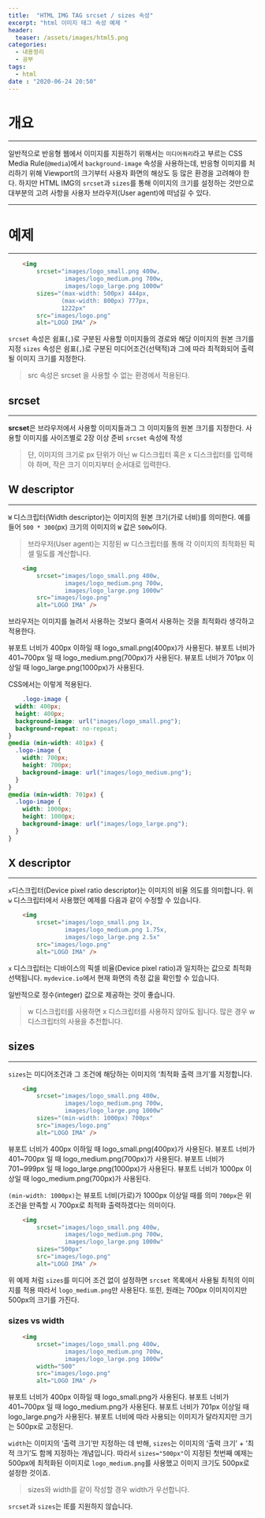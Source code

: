 ```yaml
---
title:  "HTML IMG TAG srcset / sizes 속성"
excerpt: "html 이미지 태그 속성 예제 "
header:
  teaser: /assets/images/html5.png
categories:
  - 내용정리
  - 공부
tags:
  - html
date : "2020-06-24 20:50"
---
```


# 개요

---

일반적으로 반응형 웹에서 이미지를 지원하기 위해서는 `미디어쿼리`라고 부르는 CSS Media Rule(`@media`)에서 `background-image` 속성을 사용하는데, 반응형 이미지를 처리하기 위해 Viewport의 크기부터 사용자 화면의 해상도 등 많은 환경을 고려해야 한다.
하지만 HTML IMG의 `srcset`과 `sizes`를 통해 이미지의 크기를 설정하는 것만으로 대부분의 고려 사항을 사용자 브라우저(User agent)에 떠넘길 수 있다.

---

# 예제

---

``` html
    <img
        srcset="images/logo_small.png 400w,
                images/logo_medium.png 700w,
                images/logo_large.png 1000w"     
        sizes="(max-width: 500px) 444px,
               (max-width: 800px) 777px,
               1222px"
        src="images/logo.png"
        alt="LOGO IMA" />
```

`srcset` 속성은 쉼표(`,`)로 구분된 사용할 이미지들의 경로와 해당 이미지의 원본 크기를 지정
`sizes` 속성은 쉼표(`,`)로 구분된 미디어조건(선택적)과 그에 따라 최적화되어 출력될 이미지 크기를 지정한다.

> src 속성은 srcset 을 사용할 수 없는 환경에서 적용된다.

## srcset

---

**srcset**은 브라우저에서 사용할 이미지들과그 그 이미지들의 원본 크기를 지정한다.
사용할 이미지를 사이즈별로 2장 이상 준비 `srcset` 속성에 작성
> 단, 이미지의 크기로 px 단위가 아닌 w 디스크립터 혹은 x 디스크립터를 입력해야 하며, 작은 크기 이미지부터 순서대로 입력한다.

## W descriptor

---

`W` 디스크립터(Width descriptor)는 이미지의 원본 크기(가로 너비)를 의미한다.
예를 들어 `500 * 300`(px) 크기의 이미지의 `W` 값은 `500w`이다.

>브라우저(User agent)는 지정된 w 디스크립터를 통해 각 이미지의 최적화된 픽셀 밀도를 계산합니다.

``` html
    <img
        srcset="images/logo_small.png 400w,
                images/logo_medium.png 700w,
                images/logo_large.png 1000w" 
        src="images/logo.png"
        alt="LOGO IMA" />
```

브라우저는 이미지를 늘려서 사용하는 것보다 줄여서 사용하는 것을 최적화라 생각하고 적용한다.

뷰포트 너비가 400px 이하일 때 logo_small.png(400px)가 사용된다.
뷰포트 너비가 401~700px 일 때 logo_medium.png(700px)가 사용된다.
뷰포트 너비가 701px 이상일 때 logo_large.png(1000px)가 사용된다.

CSS에서는 이렇게 적용된다.
``` css
    .logo-image {
  width: 400px;
  height: 400px;
  background-image: url("images/logo_small.png");   
  background-repeat: no-repeat;
}
@media (min-width: 401px) {
  .logo-image {
    width: 700px;
    height: 700px;
    background-image: url("images/logo_medium.png");   
  }
}
@media (min-width: 701px) {
  .logo-image {
    width: 1000px;
    height: 1000px;
    background-image: url("images/logo_large.png");   
  }
}
```

## X descriptor

---

`x`디스크립터(Device pixel ratio descriptor)는 이미지의 비율 의도를 의미합니다.
위 `w` 디스크립터에서 사용했던 예제를 다음과 같이 수정할 수 있습니다.

``` html
    <img
        srcset="images/logo_small.png 1x,
                images/logo_medium.png 1.75x,
                images/logo_large.png 2.5x" 
        src="images/logo.png"
        alt="LOGO IMA" />
```

`x` 디스크립터는 디바이스의 픽셀 비율(Device pixel ratio)과 일치하는 값으로 최적화 선택됩니다.
`mydevice.io`에서 현재 화면의 측정 값을 확인할 수 있습니다.

일반적으로 정수(integer) 값으로 제공하는 것이 좋습니다.

> w 디스크립터를 사용하면 x 디스크립터를 사용하지 않아도 됩니다. 많은 경우 w 디스크립터의 사용을 추천합니다.

## sizes

---

`sizes`는 미디어조건과 그 조건에 해당하는 이미지의 ‘최적화 출력 크기’를 지정합니다.

``` html
    <img
        srcset="images/logo_small.png 400w,
                images/logo_medium.png 700w,
                images/logo_large.png 1000w" 
        sizes="(min-width: 1000px) 700px"
        src="images/logo.png"
        alt="LOGO IMA" />
```

뷰포트 너비가 400px 이하일 때 logo_small.png(400px)가 사용된다.
뷰포트 너비가 401~700px 일 때 logo_medium.png(700px)가 사용된다.
뷰포트 너비가 701~999px 일 때 logo_large.png(1000px)가 사용된다.
뷰포트 너비가 1000px 이상일 때 logo_medium.png(700px)가 사용된다.

`(min-width: 1000px)`는 뷰포트 너비(가로)가 1000px 이상일 때를 의미
`700px`은 위 조건을 만족할 시 700px로 최적화 출력하겠다는 의미이다.

``` html
    <img
        srcset="images/logo_small.png 400w,
                images/logo_medium.png 700w,
                images/logo_large.png 1000w" 
        sizes="500px"
        src="images/logo.png"
        alt="LOGO IMA" />
```

위 예제 처럼 `sizes`를 미디어 조건 없이 설정하면 `srcset` 목록에서 사용될 최적의 이미지를 적용 따라서 `logo_medium.png`만 사용된다.
또힌, 원래는 700px 이미지이지만 500px의 크기를 가진다.

### sizes vs width

``` html
    <img
        srcset="images/logo_small.png 400w,
                images/logo_medium.png 700w,
                images/logo_large.png 1000w" 
        width="500"
        src="images/logo.png"
        alt="LOGO IMA" />
```

뷰포트 너비가 400px 이하일 때 logo_small.png가 사용된다.
뷰포트 너비가 401~700px 일 때 logo_medium.png가 사용된다.
뷰포트 너비가 701px 이상일 때 logo_large.png가 사용된다.
뷰포트 너비에 따라 사용되는 이미지가 달라지지만 크기는 500px로 고정된다.

`width`는 이미지의 ‘출력 크기’만 지정하는 데 반해, `sizes`는 이미지의 ‘출력 크기’ + ‘최적 크기’도 함께 지정하는 개념입니다.
따라서 `sizes="500px"`이 지정된 첫번째 예제는 500px에 최적화된 이미지로 `logo_medium.png`를 사용했고 이미지 크기도 500px로 설정한 것이죠.

> sizes와 width를 같이 작성할 경우 width가 우선합니다.

`srcset`과 `sizes`는 IE를 지원하지 않습니다.